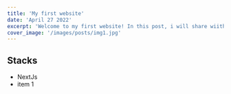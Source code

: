 ```yaml
---
title: 'My first website'
date: 'April 27 2022'
excerpt: 'Welcome to my first website! In this post, i will share wiith you guys how i build this website.'
cover_image: '/images/posts/img1.jpg'
---
```


## Stacks

- NextJs
- item 1
